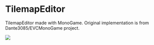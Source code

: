 # TilemapEditor
TilemapEditor made with MonoGame. Original implementation is from Dante3085/EVCMonoGame project.

![](TilemapEditor.gif)
